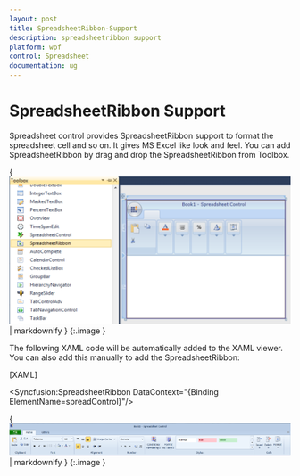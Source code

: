 ```yaml
---
layout: post
title: SpreadsheetRibbon-Support
description: spreadsheetribbon support
platform: wpf
control: Spreadsheet
documentation: ug
---
```


# SpreadsheetRibbon Support

Spreadsheet control provides SpreadsheetRibbon support to format the spreadsheet cell and so on. It gives MS Excel like look and feel. You can add SpreadsheetRibbon by drag and drop the SpreadsheetRibbon from Toolbox.



{ ![](SpreadsheetRibbon-Support_images/SpreadsheetRibbon-Support_img1.png) | markdownify }
{:.image }




The following XAML code will be automatically added to the XAML viewer. You can also add this manually to add the SpreadsheetRibbon:



[XAML]



&lt;Syncfusion:SpreadsheetRibbon DataContext="{Binding ElementName=spreadControl}"/&gt;



{ ![](SpreadsheetRibbon-Support_images/SpreadsheetRibbon-Support_img2.png) | markdownify }
{:.image }


